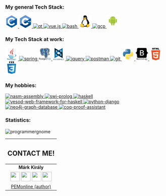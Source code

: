<h3 align="left">My general Tech Stack:</h3>

<p align="left"> <a href="https://www.cprogramming.com/" target="_blank" rel="noreferrer"> <img src="https://raw.githubusercontent.com/devicons/devicon/master/icons/c/c-original.svg" alt="c" width="40" height="40"/> </a> <a href="https://www.w3schools.com/cpp/" target="_blank" rel="noreferrer"> <img src="https://raw.githubusercontent.com/devicons/devicon/master/icons/cplusplus/cplusplus-original.svg" alt="cplusplus" width="40" height="40"/> </a> <a href="https://www.qt.io/" target="_blank" rel="noreferrer"> <img src="https://upload.wikimedia.org/wikipedia/commons/0/0b/Qt_logo_2016.svg" alt="qt" width="40" height="40"/> </a> <a href="https://vuejs.org/" target="_blank" rel="noreferrer"> <img src="https://www.vectorlogo.zone/logos/vuejs/vuejs-icon.svg" alt="vue.js" width="40" height="40"/> </a> <a href="https://www.gnu.org/software/bash/" target="_blank" rel="noreferrer"> <img src="https://brandeps.com/logo-download/B/Bash-logo-vector-01.svg" alt="bash" width="40" height="40"/> </a> <a href="https://www.linux.org/" target="_blank" rel="noreferrer"> <img src="https://raw.githubusercontent.com/devicons/devicon/master/icons/linux/linux-original.svg" alt="linux" width="40" height="40"/> </a>     <a href="https://cloud.google.com" target="_blank" rel="noreferrer"> <img src="https://static.wikia.nocookie.net/logopedia/images/c/c8/Google_APIs_%282015%29.svg/revision/latest/scale-to-width-down/300?cb=20220530073557" alt="gcp" width="150" height="40"/> </a> <a href="https://developer.android.com" target="_blank" rel="noreferrer"> <img src="https://raw.githubusercontent.com/devicons/devicon/master/icons/android/android-original-wordmark.svg" alt="android" width="40" height="40"/> </a>

<h3 align="left">My Tech Stack at work:</h3>

<a href="https://www.java.com" target="_blank" rel="noreferrer"> <img src="https://raw.githubusercontent.com/devicons/devicon/master/icons/java/java-original.svg" alt="java" width="40" height="40"/> </a>
<a href="https://spring.io/" target="_blank" rel="noreferrer"> <img src="https://www.vectorlogo.zone/logos/springio/springio-icon.svg" alt="spring" width="40" height="40"/> </a>
<a href="https://www.postgresql.org" target="_blank" rel="noreferrer"> <img src="https://raw.githubusercontent.com/devicons/devicon/master/icons/postgresql/postgresql-original-wordmark.svg" alt="postgresql" width="40" height="40"/> </a>
<a href="https://backbonejs.org/" target="_blank" rel="noreferrer"> <img src="https://github.com/devicons/devicon/blob/master/icons/backbonejs/backbonejs-original-wordmark.svg" alt="java" width="40" height="40"/> </a>
<a href="https://jquery.com/" target="_blank" rel="noreferrer"> <img src="https://www.vectorlogo.zone/logos/jquery/jquery-vertical.svg" alt="jquery" width="40" height="40"/> </a>
<a href="https://postman.com" target="_blank" rel="noreferrer"> <img src="https://www.vectorlogo.zone/logos/getpostman/getpostman-icon.svg" alt="postman" width="40" height="40"/> </a>
<a href="https://git-scm.com/" target="_blank" rel="noreferrer"> <img src="https://www.vectorlogo.zone/logos/git-scm/git-scm-icon.svg" alt="git" width="40" height="40"/> </a>
<a href="https://www.python.org" target="_blank" rel="noreferrer"> <img src="https://raw.githubusercontent.com/devicons/devicon/master/icons/python/python-original.svg" alt="python" width="40" height="40"/> </a>
<a href="https://getbootstrap.com" target="_blank" rel="noreferrer"> <img src="https://raw.githubusercontent.com/devicons/devicon/master/icons/bootstrap/bootstrap-plain-wordmark.svg" alt="bootstrap" width="40" height="40"/> </a>
<a href="https://www.w3.org/html/" target="_blank" rel="noreferrer"> <img src="https://raw.githubusercontent.com/devicons/devicon/master/icons/html5/html5-original-wordmark.svg" alt="html5" width="40" height="40"/> </a>
<a href="https://www.w3schools.com/css/" target="_blank" rel="noreferrer"> <img src="https://raw.githubusercontent.com/devicons/devicon/master/icons/css3/css3-original-wordmark.svg" alt="css3" width="40" height="40"/> </a>

<h3 align="left">My hobbies:</h3>

<a href="https://www.nasm.us/" target="_blank" rel="noreferrer"> <img src="https://github.com/gilbarbara/logos/blob/main/logos/nasm.svg" alt="nasm-assembly" width="40" height="40"/> </a>
<a href="https://www.swi-prolog.org/" target="_blank" rel="noreferrer"> <img src="https://github.com/file-icons/DevOpicons/blob/master/svg/prolog.svg" alt="swi-prolog" width="40" height="40"/> </a>
<a href="https://www.haskell.org/" target="_blank" rel="noreferrer"> <img src="https://www.vectorlogo.zone/logos/haskell/haskell-vertical.svg" alt="haskell" width="40" height="40"/> </a>
<a href="https://www.yesodweb.com/" target="_blank" rel="noreferrer"> <img src="https://upload.wikimedia.org/wikipedia/commons/9/93/Yesod_Logo.svg" alt="yesod-web-framework-for-haskell" width="80" height="45"/> </a>
<a href="https://www.djangoproject.com/" target="_blank" rel="noreferrer"> <img src="https://www.vectorlogo.zone/logos/djangoproject/djangoproject-ar21.svg" alt="python-django" width="60" height="40"/> </a>
<a href="https://neo4j.com/" target="_blank" rel="noreferrer"> <img src="https://www.vectorlogo.zone/logos/neo4j/neo4j-ar21.svg" alt="neo4j-graph-database" width="80" height="40"/> </a>
<a href="https://coq.inria.fr/" target="_blank" rel="noreferrer"> <img src="https://github.com/file-icons/icons/blob/master/svg/Coq.svg" alt="coq-proof-assistant" width="40" height="40"/> </a>

<h3 align="left">Statistics:</h3>

<p><img align="center" src="https://github-readme-stats.vercel.app/api/top-langs?username=programmergnome&show_icons=true&locale=en&layout=compact" alt="programmergnome" /> 

| <h2>CONTACT ME!</h2> |
| :---------------------------------------------------------------------------------------------------------------------------------------: |
|       **Márk Király**       |
|<a href="https://www.facebook.com/kiraly.mark.54584"><img src="https://cdn.jsdelivr.net/npm/simple-icons@v3/icons/facebook.svg" width="30px" height="30px"></a> <a href="https://github.com/ProgrammerGnome"><img src="https://cdn.jsdelivr.net/npm/simple-icons@v3/icons/github.svg" width="30px" height="30px"></a> <a href="https://www.linkedin.com/in/programmergnome/"><img src="https://cdn.jsdelivr.net/npm/simple-icons@3.13.0/icons/linkedin.svg" width="30px" height="30px"></a> <a href="https://www.youtube.com/@programmergnome3720"><img src="https://cdn.jsdelivr.net/npm/simple-icons@v3/icons/youtube.svg" width="30px" height="30px"></a>|
|<a href="https://pemonline.hu/author/kiraly-mark/">PEMonline (author) |
